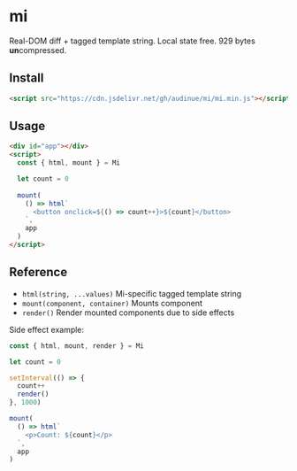 # mi

Real-DOM diff + tagged template string. Local state free. 929 bytes **un**compressed.

## Install

```html
<script src="https://cdn.jsdelivr.net/gh/audinue/mi/mi.min.js"></script>
```

## Usage
```html
<div id="app"></div>
<script>
  const { html, mount } = Mi

  let count = 0
  
  mount(
    () => html`
      <button onclick=${() => count++}>${count}</button>
    `,
    app
  )
</script>
```

## Reference

- `html(string, ...values)` Mi-specific tagged template string
- `mount(component, container)` Mounts component
- `render()` Render mounted components due to side effects

Side effect example:

```js
const { html, mount, render } = Mi

let count = 0

setInterval(() => {
  count++
  render()
}, 1000)

mount(
  () => html`
    <p>Count: ${count}</p>
  `,
  app
)
```
